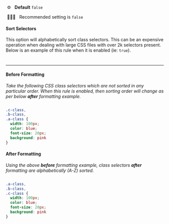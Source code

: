 &nbsp;⚙️&nbsp;&nbsp;&nbsp;**Default** `false`

&nbsp;💁🏽‍♀️&nbsp;&nbsp;&nbsp;Recommended setting is `false`

#### Sort Selectors


This option will alphabetically sort class selectors. This can be an expensive operation when dealing with large CSS files with over 2k selectors present. Below is an example of this rule when it is enabled (ie: `true`).

#

---

#### Before Formatting

_Take the following CSS class selectors which are not sorted in any particular order. When this rule is enabled, then sorting order will change as per below **after** formatting example._

```css

.c-class,
.b-class,
.a-class {
  width: 100px;
  color: blue;
  font-size: 20px;
  background: pink
}


```

#### After Formatting

_Using the above **before** formatting example, class selectors **after** formatting are alphabetically (A-Z) sorted._

```css

.a-class,
.b-class,
.c-class {
  width: 100px;
  color: blue;
  font-size: 20px;
  background: pink
}


```
